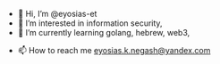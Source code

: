 - 👋 Hi, I’m @eyosias-et
- 👀 I’m interested in information security, 
- 🌱 I’m currently learning golang, hebrew, web3, 
<!-- - 💞️ I’m looking to collaborate on crypto projects -->
- 📫 How to reach me eyosias.k.negash@yandex.com

<!---
eyosias-et/eyosias-et is a ✨ special ✨ repository because its `README.md` (this file) appears on your GitHub profile.
You can click the Preview link to take a look at your changes.
--->
